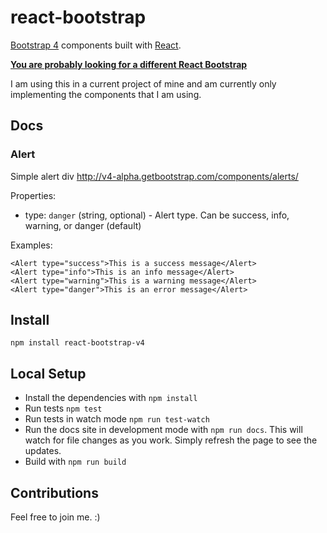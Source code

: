 # react-bootstrap

[Bootstrap 4][bootstrap] components built with [React][react].

__[You are probably looking for a different React Bootstrap][react-bootstrap]__ 

I am using this in a current project of mine and am currently only implementing the components that I am using.

## Docs

### Alert

Simple alert div http://v4-alpha.getbootstrap.com/components/alerts/

Properties:

- type: `danger` (string, optional) - Alert type. Can be success, info, warning, or danger (default)

Examples:

    <Alert type="success">This is a success message</Alert>
    <Alert type="info">This is an info message</Alert>
    <Alert type="warning">This is a warning message</Alert>
    <Alert type="danger">This is an error message</Alert>

## Install

    npm install react-bootstrap-v4

## Local Setup

- Install the dependencies with `npm install`
- Run tests `npm test`
- Run tests in watch mode `npm run test-watch`
- Run the docs site in development mode with `npm run docs`. This will watch
  for file changes as you work. Simply refresh the page to see the updates.
- Build with `npm run build`

## Contributions

Feel free to join me. :)

[bootstrap]: http://getbootstrap.com
[react]: http://facebook.github.io/react/
[react-bootstrap]: http://react-bootstrap.github.io/